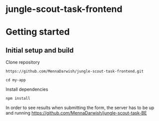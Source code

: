 # jungle-scout-task-frontend

# Getting started


## Initial setup and build

Clone repository
```
https://github.com/MennaDarwish/jungle-scout-task-frontend.git
```
```
cd my-app
```


Install dependencies

```
npm install
```

In order to see results when submitting the form, the server has to be up and running https://github.com/MennaDarwish/jungle-scout-task-BE

